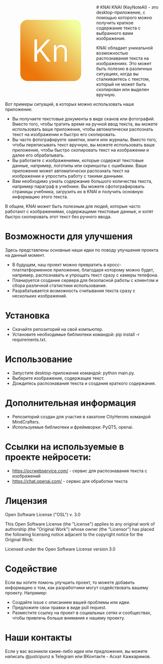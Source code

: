 <img src="https://github.com/CondInPunz/KNAI/blob/master/logo.png" height="200" align="left" vspace="50" hspace="50">
# KNAI
KNAI (KeyNoteAI) - это desktop-приложение, с помощью которого можно получить краткое содержание текста с выбранного вами изображения.

KNAI обладает уникальной возможностью распознавания текста на изображениях. Это может быть полезно в различных ситуациях, когда вы сталкиваетесь с текстом, который не может быть скопирован или выделен вручную.

Вот примеры ситуаций, в которых можно использовать наше приложение:

* Вы получаете текстовые документы в виде сканов или фотографий. Вместо того, чтобы тратить время на ручной ввод текста, вы можете использовать ваше приложение, чтобы автоматически распознать текст на изображении и быстро его скопировать.
* Вы часто фотографируете заметки, книги или журналы. Вместо того, чтобы переписывать текст вручную, вы можете использовать ваше приложение, чтобы быстро скопировать текст на изображении и далее его обрабатывать.
* Вы работаете с изображениями, которые содержат текстовые данные, например, логотипы или скриншоты с ошибками. Ваше приложение может автоматически распознать текст на изображении и упростить работу с такими данными.
* Вам необходимо узнать содержание большого количества текста, например параграф в учебнике. Вы можете сфотографировать страницы учебника, загрузить их в KNAI и получить основную информацию этого текста.

В общем, KNAI может быть полезным для людей, которые часто работают с изображениями, содержащими текстовые данные, и хотят быстро скопировать этот текст без ручного ввода.
# Возможности для улучшения
Здесь представлены основные наши идеи по поводу улучшения проекта на данный момент.
- В будущем, наш проект можно превратить в кросс-платлатформенное приложение, благодаря которому можно будет, например, распознавать и упрощать текст сразу с камеры телефона.
- Планируется создание сервера для безопасной работы с клиентом и сбора различной статистики использования.
- Разрабатывается возможность считывания текста сразу с нескольких изображений.
# Установка
- Скачайте репозиторий на свой компьютер.
- Установите необходимые библиотеки командой: pip install -r requirements.txt.
# Использование
- Запустите desktop-приложение командой: python main.py.
- Выберите изображение, содержащее текст.
- Дождитесь распознавания текста и создания краткого содержания.
# Дополнительная информация
- Репозиторий создан для участия в хакатоне CityHeroes командой MindCrafters.
- Используемые библиотеки и фреймворки: PyQT5, openai.
# Ссылки на используемые в проекте нейросети:
- https://ocrwebservice.com/ - сервис для распознавания текста с изображений
- https://chat.openai.com/ - сервис для обработки текста
# Лицензия
Open Software License ("OSL") v. 3.0

This Open Software License (the "License") applies to any original work of
authorship (the "Original Work") whose owner (the "Licensor") has placed the
following licensing notice adjacent to the copyright notice for the Original
Work:

  Licensed under the Open Software License version 3.0
 
 
# Содействие
Если вы хотите помочь улучшить проект, то можете добавить информацию о том, как разработчики могут содействовать вашему проекту. Например:
- Создайте issue с описанием вашей проблемы или идеи.
- Предложите свои правки в виде pull request.
- Разместите ссылку на проект в социальных сетях и сообществах, чтобы привлечь больше внимания к нашему проекту.
# Наши контакты
Если у вас возникли какие-либо идеи или предложения, вы можете написать @justcipunz в Telegram или ВКонтакте - Асхат Кажкаримов.
